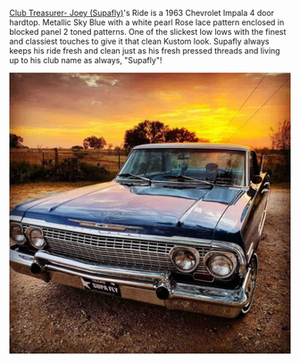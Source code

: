 [Club Treasurer- Joey (Supafly)](../members/Club%20Treasurer-%20Joey%20(Supafly).md)'s Ride is a 1963 Chevrolet Impala 4 door hardtop.  Metallic Sky Blue with a white pearl Rose lace pattern enclosed in blocked panel 2 toned patterns. One of the slickest low lows with the finest and classiest touches to give it that clean Kustom look.  Supafly always keeps his ride fresh and clean just as his fresh pressed threads and living up to his club name as always, "Supafly"!

![supaflyimpala](../assets/supaflyimpala.jpeg)